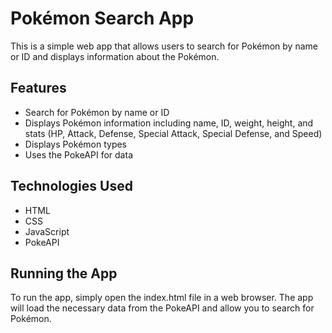 # Pokémon Search App
This is a simple web app that allows users to search for Pokémon by name or ID and displays information about the Pokémon.

## Features
* Search for Pokémon by name or ID
* Displays Pokémon information including name, ID, weight, height, and stats (HP, Attack, Defense, Special Attack, Special Defense, and Speed)
* Displays Pokémon types
* Uses the PokeAPI for data

## Technologies Used
* HTML
* CSS
* JavaScript
* PokeAPI

## Running the App
To run the app, simply open the index.html file in a web browser. The app will load the necessary data from the PokeAPI and allow you to search for Pokémon.
